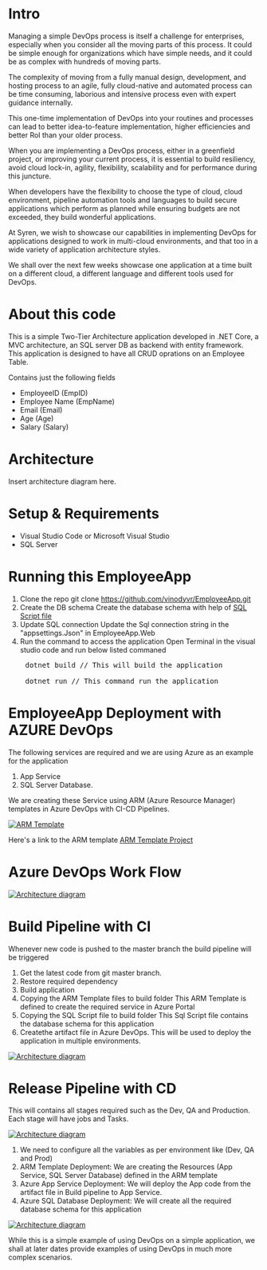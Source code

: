 # Intro

<p>Managing a simple DevOps process is itself a challenge for enterprises, especially when you consider all the moving parts of this process. It could be simple enough for organizations which have simple needs, and it could be as complex with hundreds of moving parts.</p>

<p>The complexity of moving from a fully manual design, development, and hosting process to an agile, fully cloud-native and automated process can be time consuming, laborious and intensive process even with expert guidance internally. </p>

<p>This one-time implementation of DevOps into your routines and processes can lead to better idea-to-feature implementation, higher efficiencies and better RoI than your older process. </p>

</p> When you are implementing a DevOps process, either in a greenfield project, or improving your current process, it is essential to build resiliency, avoid cloud lock-in, agility, flexibility, scalability and for performance during this juncture.</p>

</p> When developers have the flexibility to choose the type of cloud, cloud environment, pipeline automation tools and languages to build secure applications which perform as planned while ensuring budgets are not exceeded, they build wonderful applications.</p>

<p>At Syren, we wish to showcase our capabilities in implementing DevOps for applications designed to work in multi-cloud environments, and that too in a wide variety of application architecture styles.</p>

<p>We shall over the next few weeks showcase one application at a time built on a different cloud, a different language and different tools used for DevOps.</p>

# About this code

<p>This is a simple Two-Tier Architecture application developed in .NET Core, a MVC architecture, an SQL server DB as backend with entity framework.
This application is designed to have all CRUD oprations on an Employee Table. </p>

Contains just the following fields
- EmployeeID (EmpID)
- Employee Name (EmpName)
- Email (Email)
- Age (Age)
- Salary (Salary)


# Architecture

Insert architecture diagram here.

# Setup & Requirements

- Visual Studio Code or Microsoft Visual Studio
- SQL Server 

# Running this EmployeeApp

1. Clone the repo
	git clone https://github.com/vinodyvr/EmployeeApp.git
2. Create the DB schema
	Create the database schema with help of <a target="_blank" rel="noopener noreferrer"  href="/EmployeeDB/EmployeeDB.sql">SQL Script file</a>
3. Update SQL connection
	Update the Sql connection string in the "appsettings.Json" in EmployeeApp.Web
4. Run the command to access the application
	Open Terminal in the visual studio code and run below listed commaned

<pre>
	dotnet build // This will build the application 
	
	dotnet run // This command run the application
</pre>

# EmployeeApp Deployment with AZURE DevOps

The following services are required and we are using Azure as an example for the application

1. App Service
2. SQL Server Database. 

<p>We are creating these Service using ARM (Azure Resource Manager) templates in Azure DevOps with CI-CD Pipelines.</p>
<p><a target="_blank" rel="noopener noreferrer" href="/images/armtemplate.PNG"><img src="/images/armtemplate.PNG" alt="ARM Template" style="max-width:100%;"></a></p>

Here's a link to the ARM template
<a href="/ARMTemplates" > ARM Template Project </a>

# Azure DevOps Work Flow

<p><a target="_blank" rel="noopener noreferrer" href="/images/Azure_pipeline_WorkFlow.PNG"><img src="/images/Azure_pipeline_WorkFlow.PNG" alt="Architecture diagram" style="max-width:100%;"></a></p>

# Build Pipeline with CI 

Whenever new code is pushed to the master branch the build pipeline will be triggered 

1. Get the latest code from git master branch.
2. Restore required dependency 
3. Build application
4. Copying the ARM Template files to build folder
   This ARM Template is defined to create the required service in Azure Portal
5. Copying the SQL Script file to build folder
   This Sql Script file contains the database schema for this application
6. Createthe artifact file in Azure DevOps. This will be used to deploy the application in multiple environments.

<p><a target="_blank" rel="noopener noreferrer" href="/images/build_Pipeline.PNG"><img src="/images/build_Pipeline.PNG" alt="Architecture diagram" style="max-width:100%;"></a></p>

# Release Pipeline with CD

<p>This will contains all stages required such as the Dev, QA and Production. Each stage will have jobs and Tasks.</p>

<p><a target="_blank" rel="noopener noreferrer" href="/images/release_pipeline_flow.png"><img src="/images/release_pipeline_flow.png" alt="Architecture diagram" style="max-width:100%;"></a></p>

1. We need to configure all the variables as per environment like (Dev, QA and Prod) 
2. ARM Template Deployment:
   We are creating the Resources (App Service, SQL Server Database) defined in the ARM template
3. Azure App Service Deployment:
   We will deploy the App code from the artifact file in Build pipeline to App Service.
4. Azure SQL Database Deployment:
   We will create all the required database schema for this application
   
<p><a target="_blank" rel="noopener noreferrer" href="/images/release_pipeline.PNG"><img src="/images/release_pipeline.PNG" alt="Architecture diagram" style="max-width:100%;"></a></p>

<p>While this is a simple example of using DevOps on a simple application, we shall at later dates provide examples of using DevOps in much more complex scenarios.</p>
